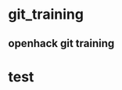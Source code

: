 # git_training
openhack git training
---

# test
[comment]:<> (주석내용)
[//]: <> (주석내용)
[//]: # (주석내용)

